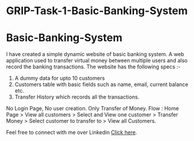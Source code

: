 # GRIP-Task-1-Basic-Banking-System
# Basic-Banking-System
I have created a simple dynamic website of basic banking system.
A web application used to transfer virtual money between multiple users and also record the banking transactions.
The website has the following specs :-
1. A dummy data for upto 10 customers
2. Customers table with basic fields such as name, email, current balance etc.
3. Transfer History which records all the transactions.

No Login Page, No user creation. Only Transfer of Money.
Flow : Home Page > View all customers > Select and View one customer > Transfer Money > Select customer to transfer to > View all Customers.

Feel free to connect with me over Linkedin [Click here](https://www.linkedin.com/in/porana-yamini-298a931b1/).

